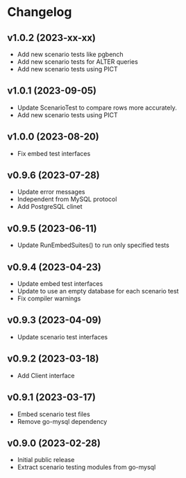 # Changelog

## v1.0.2 (2023-xx-xx)
- Add new scenario tests like pgbench
- Add new scenario tests for ALTER queries
- Add new scenario tests using PICT

## v1.0.1 (2023-09-05)
- Update ScenarioTest to compare rows more accurately.
- Add new scenario tests using PICT

## v1.0.0 (2023-08-20)
- Fix embed test interfaces

## v0.9.6 (2023-07-28)
- Update error messages
- Independent from MySQL protocol
- Add PostgreSQL clinet

## v0.9.5 (2023-06-11)
- Update RunEmbedSuites() to run only specified tests

## v0.9.4 (2023-04-23)
- Update embed test interfaces
- Update to use an empty database for each scenario test
- Fix compiler warnings

## v0.9.3 (2023-04-09)
- Update scenario test interfaces

## v0.9.2 (2023-03-18)
- Add Client interface

## v0.9.1 (2023-03-17)
- Embed scenario test files
- Remove go-mysql dependency

## v0.9.0 (2023-02-28)
- Initial public release  
- Extract scenario testing modules from go-mysql
